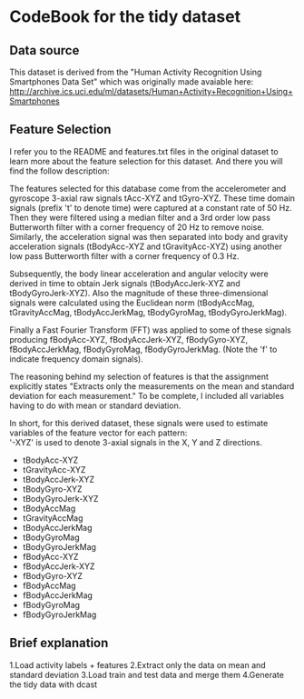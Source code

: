 CodeBook for the tidy dataset
=============================

Data source
-----------
This dataset is derived from the "Human Activity Recognition Using Smartphones Data Set" which was originally made avaiable here: http://archive.ics.uci.edu/ml/datasets/Human+Activity+Recognition+Using+Smartphones

Feature Selection 
-----------------
I refer you to the README and features.txt files in the original dataset to learn more about the feature selection for this dataset. And there you will find the follow description:

The features selected for this database come from the accelerometer and gyroscope 3-axial raw signals tAcc-XYZ and tGyro-XYZ. These time domain signals (prefix 't' to denote time) were captured at a constant rate of 50 Hz. Then they were filtered using a median filter and a 3rd order low pass Butterworth filter with a corner frequency of 20 Hz to remove noise. Similarly, the acceleration signal was then separated into body and gravity acceleration signals (tBodyAcc-XYZ and tGravityAcc-XYZ) using another low pass Butterworth filter with a corner frequency of 0.3 Hz. 

Subsequently, the body linear acceleration and angular velocity were derived in time to obtain Jerk signals (tBodyAccJerk-XYZ and tBodyGyroJerk-XYZ). Also the magnitude of these three-dimensional signals were calculated using the Euclidean norm (tBodyAccMag, tGravityAccMag, tBodyAccJerkMag, tBodyGyroMag, tBodyGyroJerkMag). 

Finally a Fast Fourier Transform (FFT) was applied to some of these signals producing fBodyAcc-XYZ, fBodyAccJerk-XYZ, fBodyGyro-XYZ, fBodyAccJerkMag, fBodyGyroMag, fBodyGyroJerkMag. (Note the 'f' to indicate frequency domain signals). 

The reasoning behind my selection of features is that the assignment explicitly states "Extracts only the measurements on the mean and standard deviation for each measurement."
To be complete, I included all variables having to do with mean or standard deviation.

In short, for this derived dataset, these signals were used to estimate variables of the feature vector for each pattern:  
'-XYZ' is used to denote 3-axial signals in the X, Y and Z directions.

* tBodyAcc-XYZ
* tGravityAcc-XYZ
* tBodyAccJerk-XYZ
* tBodyGyro-XYZ
* tBodyGyroJerk-XYZ
* tBodyAccMag
* tGravityAccMag
* tBodyAccJerkMag
* tBodyGyroMag
* tBodyGyroJerkMag
* fBodyAcc-XYZ
* fBodyAccJerk-XYZ
* fBodyGyro-XYZ
* fBodyAccMag
* fBodyAccJerkMag
* fBodyGyroMag
* fBodyGyroJerkMag

Brief explanation
-----------------
1.Load activity labels + features
2.Extract only the data on mean and standard deviation
3.Load train and test data and merge them
4.Generate the tidy data with dcast



